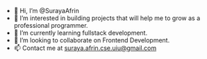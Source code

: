 - 👋 Hi, I’m @SurayaAfrin
- 👀 I’m interested in building projects that will help me to grow as a professional programmer.
- 🌱 I’m currently learning fullstack development.
- 💞️ I’m looking to collaborate on Frontend Development.
- 📫 Contact me at suraya.afrin.cse.uiu@gmail.com

<!---
SurayaAfrin/SurayaAfrin is a ✨ special ✨ repository because its `README.md` (this file) appears on your GitHub profile.
You can click the Preview link to take a look at your changes.
--->

